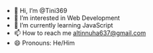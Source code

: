 - 👋 Hi, I’m @Tini369
- 👀 I’m interested in Web Development
- 🌱 I’m currently learning JavaScript
- 📫 How to reach me altinnuha637@gmail.com
- 😄 Pronouns: He/Him

<!---
Tini369/Tini369 is a ✨ special ✨ repository because its `README.md` (this file) appears on your GitHub profile.
You can click the Preview link to take a look at your changes.
--->
